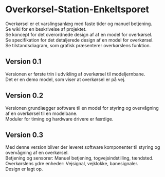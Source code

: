 # Overkorsel-Station-Enkeltsporet
Overkørsel er et varslingsanlæg med faste tider og manuel betjening.  
Se wiki for en beskrivelse af projektet.  
Se koncept for det overordnede design af af en model for overkørsel.  
Se specifikation for det detaljerede design af en model for overkørsel.  
Se tilstandsdiagram, som grafisk præsenterer overkørslens funktion.
## Version 0.1
Versionen er første trin i udvikling af overkørsel til modeljernbane.  
Det er en demo model, som viser at overkørsel er på vej. 
## Version 0.2
Versionen grundlægger software til en model for styring og overvågning  
af en overkørsel til en modelbane.  
Moduler for timing og hardware drivere er færdige.  
## Version 0.3
Med denne version bliver der leveret software komponenter til styring og overvågning af en overkørsel.  
Betjening og sensorer: Manuel betjening, togvejsindstilling, tændsted.  
Overkørslens ydre enheder: Vejsignal, vejklokke, banesignaler.  
Design er lagt op.
